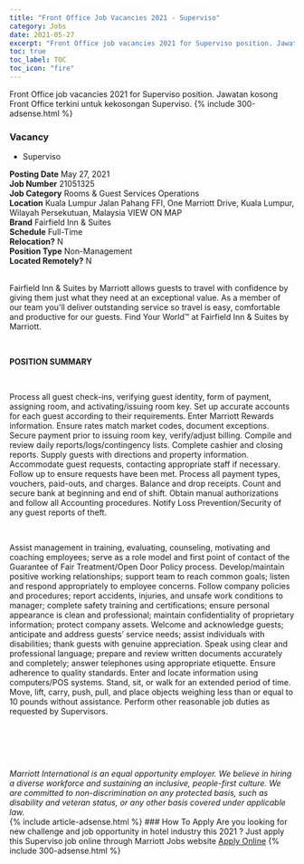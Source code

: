 ```yaml
---
title: "Front Office Job Vacancies 2021 - Superviso" 
category: Jobs 
date: 2021-05-27 
excerpt: "Front Office job vacancies 2021 for Superviso position. Jawatan kosong Front Office terkini untuk kekosongan Superviso." 
toc: true 
toc_label: TOC 
toc_icon: "fire" 
--- 
```


Front Office job vacancies 2021 for Superviso position. Jawatan kosong Front Office terkini untuk kekosongan Superviso. 
{% include 300-adsense.html %} 
### Vacancy 
- Superviso 
<div><div><b>Posting Date</b> May 27, 2021<br><b>Job Number</b> 21051325<br><b>Job Category</b> Rooms &amp; Guest Services Operations<br><b>Location</b> Kuala Lumpur Jalan Pahang FFI, One Marriott Drive, Kuala Lumpur, Wilayah Persekutuan, Malaysia VIEW ON MAP<br><b>Brand</b> Fairfield Inn &amp; Suites<br><b>Schedule</b> Full-Time<br><b>Relocation?</b> N<br><b>Position Type</b> Non-Management<br><b>Located Remotely?</b> N<br><br><p>Fairfield Inn &amp; Suites by Marriott allows guests to travel with confidence by giving them just what they need at an exceptional value. As a member of our team you'll deliver outstanding service so travel is easy, comfortable and productive for our guests. Find Your World&#8482; at Fairfield Inn &amp; Suites by Marriott.</p><br></div><div> <p><strong>POSITION SUMMARY</strong></p> <p>&#160;</p> <p>Process all guest check-ins, verifying guest identity, form of payment, assigning room, and activating/issuing room key. Set up accurate accounts for each guest according to their requirements. Enter Marriott Rewards information. Ensure rates match market codes, document exceptions. Secure payment prior to issuing room key, verify/adjust billing. Compile and review daily reports/logs/contingency lists. Complete cashier and closing reports. Supply guests with directions and property information. Accommodate guest requests, contacting appropriate staff if necessary. Follow up to ensure requests have been met. Process all payment types, vouchers, paid-outs, and charges. Balance and drop receipts. Count and secure bank at beginning and end of shift. Obtain manual authorizations and follow all Accounting procedures. Notify Loss Prevention/Security of any guest reports of theft.</p> <p>&#160;</p> <p>Assist management in training, evaluating, counseling, motivating and coaching employees; serve as a role model and first point of contact of the Guarantee of Fair Treatment/Open Door Policy process. Develop/maintain positive working relationships; support team to reach common goals; listen and respond appropriately to employee concerns. Follow company policies and procedures; report accidents, injuries, and unsafe work conditions to manager; complete safety training and certifications; ensure personal appearance is clean and professional; maintain confidentiality of proprietary information; protect company assets. Welcome and acknowledge guests; anticipate and address guests&#8217; service needs; assist individuals with disabilities; thank guests with genuine appreciation. Speak using clear and professional language; prepare and review written documents accurately and completely; answer telephones using appropriate etiquette. Ensure adherence to quality standards. Enter and locate information using computers/POS systems. Stand, sit, or walk for an extended period of time. Move, lift, carry, push, pull, and place objects weighing less than or equal to 10 pounds without assistance. Perform other reasonable job duties as requested by Supervisors.</p> <p>&#160;</p> <p>&#160;</p> </div> <div> &#160;</div> <em>Marriott International is an equal opportunity employer.&#160;We believe in hiring a diverse workforce and sustaining an inclusive, people-first culture.&#160;We are committed to non-discrimination on&#160;any&#160;protected&#160;basis, such as disability and veteran status, or any other basis covered under applicable law.</em><br></div> 
{% include article-adsense.html %} 
### How To Apply 
Are you looking for new challenge and job opportunity in hotel industry this 2021 ?
Just apply this Superviso job online through Marriott Jobs website 
<a href="https://jobs.marriott.com/marriott/jobs/21051325?lang=en-us" class="btn btn--info" target="_blank" rel="nofollow noopenner">Apply Online</a> 
{% include 300-adsense.html %} 